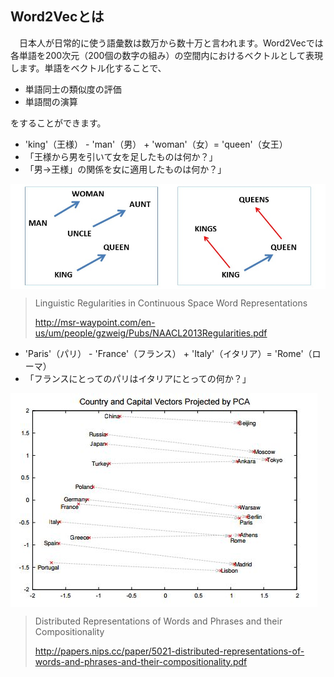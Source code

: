 ## Word2Vecとは

　日本人が日常的に使う語彙数は数万から数十万と言われます。Word2Vecでは各単語を200次元（200個の数字の組み）の空間内におけるベクトルとして表現します。単語をベクトル化することで、

* 単語同士の類似度の評価
* 単語間の演算

をすることができます。

* 'king'（王様） - 'man'（男） + 'woman'（女）= 'queen'（女王）
 * 「王様から男を引いて女を足したものは何か？」
 * 「男→王様」の関係を女に適用したものは何か？」

<img src="./images/NAACL2013Regularities-001.jpg" align="center">

> Linguistic Regularities in Continuous Space Word Representations
>
> http://msr-waypoint.com/en-us/um/people/gzweig/Pubs/NAACL2013Regularities.pdf

* 'Paris'（パリ） - 'France'（フランス） + 'Italy'（イタリア）= 'Rome'（ローマ）
 * 「フランスにとってのパリはイタリアにとっての何か？」

<img src="./images/5021-distributed-representations-of-words-and-phrases-and-their-compositionality.jpg" align="center">

> Distributed Representations of Words and Phrases
and their Compositionality
>
> http://papers.nips.cc/paper/5021-distributed-representations-of-words-and-phrases-and-their-compositionality.pdf
